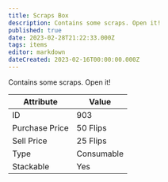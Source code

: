 ```yaml
---
title: Scraps Box
description: Contains some scraps. Open it!
published: true
date: 2023-02-28T21:22:33.000Z
tags: items
editor: markdown
dateCreated: 2023-02-16T00:00:00.000Z
---
```


Contains some scraps. Open it!

|Attribute|Value|
|-|-|
|ID|903|
|Purchase Price|50 Flips|
|Sell Price|25 Flips|
|Type|Consumable|
|Stackable|Yes|

